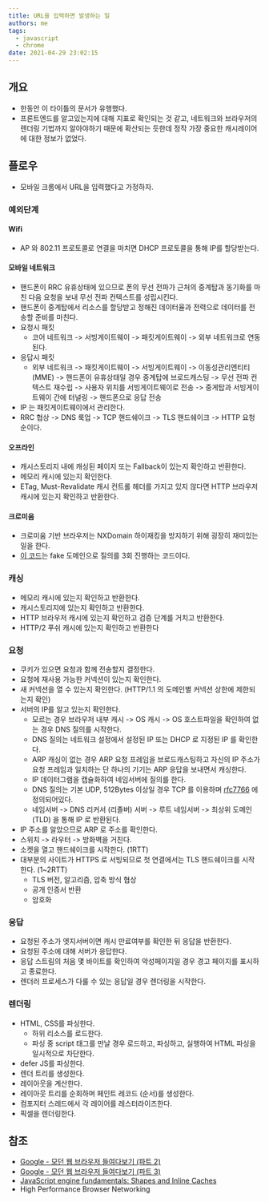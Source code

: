 ```yaml
---
title: URL을 입력하면 발생하는 일
authors: me
tags:
  - javascript
  - chrome
date: 2021-04-29 23:02:15
---
```


## 개요

- 한동안 이 타이틀의 문서가 유행했다.
- 프론트엔드를 알고있는지에 대해 지표로 확인되는 것 같고, 네트워크와 브라우저의 렌더링 기법까지 알아야하기 때문에 확산되는 듯한데 정작 가장 중요한 캐시레이어에 대한 정보가 없었다.

## 플로우

- 모바일 크롬에서 URL을 입력했다고 가정하자.

### 예외단계

#### Wifi

- AP 와 802.11 프로토콜로 연결을 마치면 DHCP 프로토콜을 통해 IP를 할당받는다.

#### 모바일 네트워크

- 핸드폰이 RRC 유휴상태에 있으므로 폰의 무선 전파가 근처의 중계탑과 동기화를 마친 다음 요청을 보내 무선 전파 컨텍스트를 성립시킨다.
- 핸드폰이 중계탑에서 리소스를 할당받고 정해진 데이터율과 전력으로 데이터를 전송할 준비를 마친다.
- 요청시 패킷
  - 코어 네트워크 -> 서빙게이트웨이 -> 패킷게이트웨이 -> 외부 네트워크로 연동된다.
- 응답시 패킷
  - 외부 네트워크 -> 패킷게이트웨이 -> 서빙게이트웨이 -> 이동성관리엔티티 (MME) -> 핸드폰이 유휴상태일 경우 중계탑에 브로드캐스팅 -> 무선 전파 컨텍스트 재수립 -> 사용자 위치를 서빙게이트웨이로 전송 -> 중게탑과 서빙게이트웨이 간에 터널링 -> 핸드폰으로 응답 전송
- IP 는 패킷게이트웨이에서 관리한다.
- RRC 협상 -> DNS 룩업 -> TCP 핸드쉐이크 -> TLS 핸드쉐이크 -> HTTP 요청 순이다.

#### 오프라인

- 캐시스토리지 내에 캐싱된 페이지 또는 Fallback이 있는지 확인하고 반환한다.
- 메모리 캐시에 있는지 확인한다.
- ETag, Must-Revalidate 캐시 컨트롤 헤더를 가지고 있지 않다면 HTTP 브라우저 캐시에 있는지 확인하고 반환한다.

#### 크로미움

- 크로미움 기반 브라우저는 NXDomain 하이재킹을 방지하기 위해 굉장히 재미있는 일을 한다.
- [이 코드](https://chromium.googlesource.com/chromium/src/+/master/chrome/browser/intranet_redirect_detector.cc#154)는 fake 도메인으로 질의를 3회 진행하는 코드이다.

### 캐싱

- 메모리 캐시에 있는지 확인하고 반환한다.
- 캐시스토리지에 있는지 확인하고 반환한다.
- HTTP 브라우저 캐시에 있는지 확인하고 검증 단계를 거치고 반환한다.
- HTTP/2 푸쉬 캐시에 있는지 확인하고 반환한다

### 요청

- 쿠키가 있으면 요청과 함께 전송할지 결정한다.
- 요청에 재사용 가능한 커넥션이 있는지 확인한다.
- 새 커넥션을 열 수 있는지 확인한다. (HTTP/1.1 의 도메인별 커넥션 상한에 제한되는지 확인)
- 서버의 IP를 알고 있는지 확인한다.
  - 모르는 경우 브라우저 내부 캐시 -> OS 캐시 -> OS 호스트파일을 확인하여 없는 경우 DNS 질의를 시작한다.
  - DNS 질의는 네트워크 설정에서 설정된 IP 또는 DHCP 로 지정된 IP 를 확인한다.
  - ARP 캐싱이 없는 경우 ARP 요청 프레임을 브로드캐스팅하고 자신의 IP 주소가 요청 프레임과 일치하는 단 하나의 기기는 ARP 응답을 보내면서 캐싱한다.
  - IP 데이터그램을 캡슐화하여 네임서버에 질의를 한다.
  - DNS 질의는 기본 UDP, 512Bytes 이상일 경우 TCP 를 이용하며 [rfc7766](https://tools.ietf.org/html/rfc7766) 에 정의되어있다.
  - 네임서버 -> DNS 리커서 (리졸버) 서버 -> 루트 네임서버 -> 최상위 도메인(TLD) 을 통해 IP 로 반환된다.
- IP 주소를 알았으므로 ARP 로 주소를 확인한다.
- 스위치 -> 라우터 -> 방화벽을 거친다.
- 소켓을 열고 핸드쉐이크를 시작한다. (1RTT)
- 대부분의 사이트가 HTTPS 로 서빙되므로 첫 연결에서는 TLS 핸드쉐이크를 시작한다. (1~2RTT)
  - TLS 버전, 알고리즘, 압축 방식 협상
  - 공개 인증서 반환
  - 암호화

### 응답

- 요청된 주소가 엣지서버이면 캐시 만료여부를 확인한 뒤 응답을 반환한다.
- 요청된 주소에 대해 서버가 응답한다.
- 응답 스트림의 처음 몇 바이트를 확인하여 악성페이지일 경우 경고 페이지를 표시하고 종료한다.
- 렌더러 프로세스가 다룰 수 있는 응답일 경우 렌더링을 시작한다.

### 렌더링

- HTML, CSS를 파싱한다.
  - 하위 리소스를 로드한다.
  - 파싱 중 script 태그를 만날 경우 로드하고, 파싱하고, 실행하여 HTML 파싱을 일시적으로 차단한다.
- defer JS를 파싱한다.
- 렌더 트리를 생성한다.
- 레이아웃을 계산한다.
- 레이아웃 트리를 순회하며 페인트 레코드 (순서)를 생성한다.
- 컴포지터 스레드에서 각 레이어를 레스터라이즈한다.
- 픽셀을 렌더링한다.

## 참조

- [Google - 모던 웹 브라우저 들여다보기 (파트 2)](https://developers.google.com/web/updates/2018/09/inside-browser-part2)
- [Google - 모던 웹 브라우저 들여다보기 (파트 3)](https://developers.google.com/web/updates/2018/09/inside-browser-part3)
- [JavaScript engine fundamentals: Shapes and Inline Caches](https://mathiasbynens.be/notes/shapes-ics)
- High Performance Browser Networking
